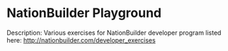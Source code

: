 NationBuilder Playground
===========================

Description: Various exercises for NationBuilder developer program listed here: http://nationbuilder.com/developer_exercises


